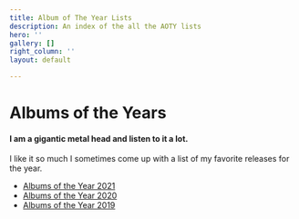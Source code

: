 ```yaml
---
title: Album of The Year Lists
description: An index of the all the AOTY lists
hero: ''
gallery: []
right_column: ''
layout: default

---
```

# Albums of the Years

#### I am a gigantic metal head and listen to it a lot.

I like it so much I sometimes come up with a list of my favorite releases for the year.

* [Albums of the Year 2021](/AOTY/aoty-2021.html)
* [Albums of the Year 2020](/AOTY/aoty-2020.html)
* [Albums of the Year 2019](/AOTY/aoty-2019.html)